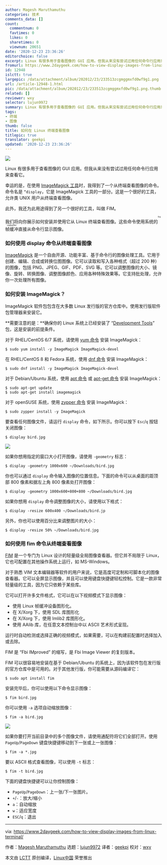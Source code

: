 ```yaml
---
author: Magesh Maruthamuthu
categories: 技术
comments_data: []
count:
  commentnum: 0
  favtimes: 0
  likes: 0
  sharetimes: 0
  viewnum: 20651
date: '2020-12-23 23:36:26'
editorchoice: false
excerpt: Linux 有很多用于查看图像的 GUI 应用。但我从来没有尝试过用任何命令行应用来查看它。
fromurl: https://www.2daygeek.com/how-to-view-display-images-from-linux-terminal/
id: 12948
islctt: true
largepic: /data/attachment/album/202012/23/233513zcgmggmxfd0wf9g1.png
url: /article-12948-1.html
pic: /data/attachment/album/202012/23/233513zcgmggmxfd0wf9g1.png.thumb.jpg
related: []
reviewer: wxy
selector: lujun9972
summary: Linux 有很多用于查看图像的 GUI 应用。但我从来没有尝试过用任何命令行应用来查看它。
tags:
- 终端
- 图像
thumb: false
title: 如何在 Linux 终端查看图像
titlepic: true
translator: geekpi
updated: '2020-12-23 23:36:26'
---
```


![](/data/attachment/album/202012/23/233513zcgmggmxfd0wf9g1.png)


Linux 有很多用于查看图像的 GUI 应用。但我从来没有尝试过用任何命令行应用来查看它。


幸运的是，在使用 [ImageMagick 工具](https://www.2daygeek.com/resize-convert-images-from-linux-command-line/)时，我得到了一个从终端查看图像的命令。命令名是 `“display`，它是 ImageMagick 工具的一部分。这是一个很好的工具，允许类 UNIX 用户从终端查看图像。


此外，我还为此用途得到了另一个很好的工具，叫做 FIM。


我们将向你展示如何安装并使用它从 Linux 终端查看图像。这些命令使用系统的<ruby> 帧缓冲 <rt>  framebuffer </rt></ruby>直接从命令行显示图像。


### 如何使用 display 命令从终端查看图像


[ImageMagick](https://imagemagick.org/) 是一个自由开源、功能丰富、基于命令行的图像处理工具。它用于创建、编辑、合成或转换位图图像。它可以读取和写入各种格式（超过 200 种）的图像，包括 PNG、JPEG、GIF、PDF、SVG 等。它可以调整图像的大小、镜像、旋转、转换图像、调整图像颜色、应用各种特殊效果等。它支持批处理，允许你一次处理所有图像。


### 如何安装 ImageMagick？


ImageMagick 软件包包含在大多数 Linux 发行版的官方仓库中。使用发行版软件包管理器来安装它。


\*\*需要注意的是：\*\*确保你的 Linux 系统上已经安装了 “[Development Tools](https://www.2daygeek.com/install-development-tools-on-ubuntu-debian-arch-linux-mint-fedora-centos-rhel-opensuse/)” 包，这是安装的前提条件。


对于 RHEL/CentOS 6/7 系统，请使用 [yum 命令](https://www.2daygeek.com/linux-yum-command-examples-manage-packages-rhel-centos-systems/) 安装 ImageMagick：



```
$ sudo yum install -y ImageMagick ImageMagick-devel

```

在 RHEL/CentOS 8 和 Fedora 系统，使用 [dnf 命令](https://www.2daygeek.com/linux-dnf-command-examples-manage-packages-fedora-centos-rhel-systems/) 安装 ImageMagick：



```
$ sudo dnf install -y ImageMagick ImageMagick-devel

```

对于 Debian/Ubuntu 系统，使用 [apt 命令](https://www.2daygeek.com/apt-command-examples-manage-packages-debian-ubuntu-systems/) 或 [apt-get 命令](https://www.2daygeek.com/apt-get-apt-cache-command-examples-manage-packages-debian-ubuntu-systems/) 安装 ImageMagick：



```
$ sudo apt-get update
$ sudo apt-get install imagemagick

```

对于 openSUSE 系统，使用 [zypper 命令](https://www.2daygeek.com/zypper-command-examples-manage-packages-opensuse-system/) 安装 ImageMagick：



```
$ sudo zypper install -y ImageMagick

```

要查看任何图像文件，请运行 `display` 命令，如下所示。你可以按下 `Esc`/`q` 按钮关闭图像：



```
$ display bird.jpg

```

![](/data/attachment/album/202012/23/233626b82n8kep3wite5w7.jpg)


如果你想用指定的窗口大小打开图像，请使用 `-geometry` 标志：



```
$ display -geometry 1000x600 ~/Downloads/bird.jpg

```

你也可以通过 `display` 命令输入图像的位置信息。下面的命令可以从桌面的距顶部 800 像素和据左上角 800 像素处打开图像：



```
$ display -geometry 1000x600+800+800 ~/Downloads/bird.jpg

```

如果你想用 `display` 命令调整图像的大小，请使用以下格式：



```
$ display -resize 600x400 ~/Downloads/bird.jp

```

另外，你也可以使用百分比来调整图片的大小：



```
$ display -resize 50% ~/Downloads/bird.jpg

```

### 如何使用 fim 命令从终端查看图像


[FIM](https://www.nongnu.org/fbi-improved/#docs) 是一个专门为 Linux 设计的轻量级全局图像查看器。但它并不局限于 Linux，它也可配置在其他操作系统上运行，如 MS-Windows。


对于熟悉 VIM 文本编辑器等软件的用户来说，它是高度可定制和可脚本化的图像查看器。它可以全屏显示图像，并且可以使用键盘快捷键轻松控制。它是一款非常轻量级的工具，因为它只依赖于某些库。


它可以打开许多文件格式，它可以在以下视频模式下显示图像：


* 使用 Linux 帧缓冲设备图形化。
* 在 X/Xorg 下，使用 SDL 库图形化
* 在 X/Xorg 下，使用 Imlib2 库图形化。
* 使用 AAlib 库，在任意文本控制台中以 ASCII 艺术形式呈现。


运行时自动检测或选择正确的视频模式，如果需要，可以在构建前配置时选择加入或去除。


FIM 是 “Fbi IMproved” 的缩写，是 Fbi Image Viewer 的复刻版本。


FIM 可以很容易地安装在基于 Debian/Ubuntu 的系统上，因为该软件包在发行版的官方仓库中是可用的。对于其他发行版，你可能需要从源码编译它：



```
$ sudo apt install fim

```

安装完毕后，你可以使用以下命令显示图像：



```
$ fim bird.jpg

```

你可以使用 `-a` 选项自动缩放图像：



```
$ fim -a bird.jpg

```

![](/data/attachment/album/202012/23/233627q78pyz0up8s0ylps.jpg)


如果你要打开当前目录中的多个图像文件，请使用通配符将它们全部打开。使用 `PageUp`/`PageDown` 键盘快捷键移动到下一张或上一张图像：



```
$ fim -a *.jpg

```

要以 ASCII 格式查看图像，可以使用 `-t` 标志：



```
$ fim -t bird.jpg

```

下面的键盘快捷键可以让你控制图像：


* `PageUp`/`PageDown`：上一张/下一张图片。
* `+`/`-`：放大/缩小
* `a`：自动缩放
* `w`：适应宽度
* `ESC`/`q`：退出




---


via: <https://www.2daygeek.com/how-to-view-display-images-from-linux-terminal/>


作者：[Magesh Maruthamuthu](https://www.2daygeek.com/author/magesh/) 选题：[lujun9972](https://github.com/lujun9972) 译者：[geekpi](https://github.com/geekpi) 校对：[wxy](https://github.com/wxy)


本文由 [LCTT](https://github.com/LCTT/TranslateProject) 原创编译，[Linux中国](https://linux.cn/) 荣誉推出